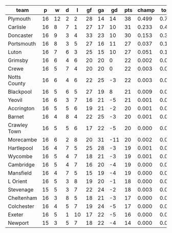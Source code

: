|     team     | p  | w  | d | l  | gf | ga | gd  | pts | champ | top2  | top3  | top4  |  5-7  | bot4  | bot3  | bot2  |
|--------------|----|----|---|----|----|----|-----|-----|-------|-------|-------|-------|-------|-------|-------|-------|
| Plymouth     | 16 | 12 | 2 |  2 | 28 | 14 |  14 |  38 | 0.499 | 0.738 | 0.859 | 0.925 | 0.060 | 0.000 | 0.000 | 0.000|
| Carlisle     | 16 |  8 | 7 |  1 | 27 | 17 |  10 |  31 | 0.233 | 0.484 | 0.672 | 0.791 | 0.151 | 0.000 | 0.000 | 0.000|
| Doncaster    | 16 |  9 | 3 |  4 | 33 | 23 |  10 |  30 | 0.153 | 0.367 | 0.565 | 0.704 | 0.197 | 0.001 | 0.000 | 0.000|
| Portsmouth   | 16 |  8 | 3 |  5 | 27 | 16 |  11 |  27 | 0.037 | 0.129 | 0.258 | 0.396 | 0.308 | 0.006 | 0.003 | 0.002|
| Luton        | 16 |  7 | 6 |  3 | 25 | 15 |  10 |  27 | 0.051 | 0.156 | 0.298 | 0.447 | 0.294 | 0.004 | 0.001 | 0.000|
| Grimsby      | 16 |  6 | 4 |  6 | 20 | 20 |   0 |  22 | 0.002 | 0.005 | 0.015 | 0.032 | 0.108 | 0.160 | 0.115 | 0.072|
| Crewe        | 16 |  5 | 7 |  4 | 20 | 20 |   0 |  22 | 0.003 | 0.015 | 0.040 | 0.082 | 0.192 | 0.072 | 0.046 | 0.026|
| Notts County | 16 |  6 | 4 |  6 | 22 | 25 |  -3 |  22 | 0.003 | 0.015 | 0.036 | 0.076 | 0.181 | 0.086 | 0.057 | 0.033|
| Blackpool    | 16 |  5 | 6 |  5 | 27 | 19 |   8 |  21 | 0.009 | 0.036 | 0.087 | 0.160 | 0.261 | 0.037 | 0.025 | 0.013|
| Yeovil       | 16 |  6 | 3 |  7 | 16 | 21 |  -5 |  21 | 0.001 | 0.003 | 0.010 | 0.025 | 0.097 | 0.174 | 0.124 | 0.077|
| Accrington   | 16 |  5 | 5 |  6 | 19 | 21 |  -2 |  20 | 0.001 | 0.004 | 0.013 | 0.030 | 0.107 | 0.166 | 0.120 | 0.074|
| Barnet       | 16 |  4 | 8 |  4 | 22 | 25 |  -3 |  20 | 0.001 | 0.005 | 0.015 | 0.033 | 0.110 | 0.165 | 0.120 | 0.072|
| Crawley Town | 16 |  5 | 5 |  6 | 17 | 22 |  -5 |  20 | 0.000 | 0.002 | 0.011 | 0.026 | 0.088 | 0.197 | 0.137 | 0.088|
| Morecambe    | 16 |  6 | 2 |  8 | 20 | 31 | -11 |  20 | 0.002 | 0.012 | 0.033 | 0.067 | 0.157 | 0.101 | 0.070 | 0.041|
| Hartlepool   | 16 |  4 | 7 |  5 | 25 | 28 |  -3 |  19 | 0.001 | 0.008 | 0.021 | 0.043 | 0.120 | 0.142 | 0.097 | 0.064|
| Wycombe      | 16 |  5 | 4 |  7 | 18 | 21 |  -3 |  19 | 0.001 | 0.002 | 0.010 | 0.024 | 0.086 | 0.200 | 0.148 | 0.096|
| Cambridge    | 16 |  5 | 4 |  7 | 16 | 20 |  -4 |  19 | 0.000 | 0.001 | 0.003 | 0.010 | 0.048 | 0.329 | 0.254 | 0.176|
| Mansfield    | 16 |  4 | 7 |  5 | 15 | 19 |  -4 |  19 | 0.000 | 0.001 | 0.003 | 0.008 | 0.039 | 0.367 | 0.285 | 0.197|
| L Orient     | 16 |  5 | 3 |  8 | 19 | 20 |  -1 |  18 | 0.000 | 0.002 | 0.006 | 0.015 | 0.059 | 0.276 | 0.208 | 0.141|
| Stevenage    | 15 |  5 | 3 |  7 | 22 | 24 |  -2 |  18 | 0.003 | 0.011 | 0.031 | 0.066 | 0.159 | 0.108 | 0.076 | 0.047|
| Cheltenham   | 16 |  3 | 8 |  5 | 18 | 21 |  -3 |  17 | 0.000 | 0.002 | 0.006 | 0.015 | 0.062 | 0.274 | 0.209 | 0.143|
| Colchester   | 16 |  4 | 5 |  7 | 19 | 24 |  -5 |  17 | 0.000 | 0.001 | 0.002 | 0.008 | 0.034 | 0.398 | 0.316 | 0.226|
| Exeter       | 16 |  5 | 1 | 10 | 17 | 22 |  -5 |  16 | 0.000 | 0.000 | 0.002 | 0.006 | 0.033 | 0.406 | 0.327 | 0.236|
| Newport      | 15 |  3 | 5 |  7 | 18 | 22 |  -4 |  14 | 0.000 | 0.001 | 0.005 | 0.012 | 0.051 | 0.332 | 0.259 | 0.177|

